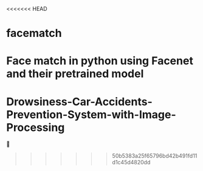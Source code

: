 <<<<<<< HEAD
# facematch
Face match in python using Facenet and their pretrained model
=======
# Drowsiness-Car-Accidents-Prevention-System-with-Image-Processing
🚗
>>>>>>> 50b5383a25f65796bd42b491fd11d1c45d4820dd
